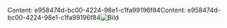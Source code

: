 <span data-ttu-id="daa40-101">Content: e958474d-bc00-4224-98e1-c1fa99196f84</span><span class="sxs-lookup"><span data-stu-id="daa40-101">Content: e958474d-bc00-4224-98e1-c1fa99196f84</span></span>![Bild](400d7462-3a2b-4a79-85ae-dcf770a05529.png)
